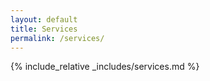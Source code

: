 ```yaml
---
layout: default
title: Services
permalink: /services/
---
```


{% include_relative _includes/services.md %}
